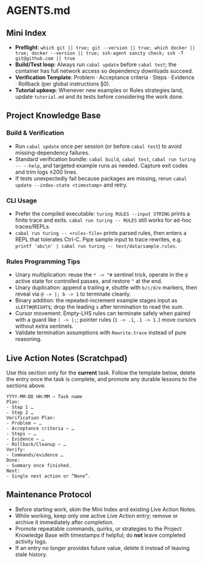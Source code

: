 # AGENTS.md

## Mini Index
- **Preflight**: `which git || true; git --version || true; which docker || true; docker --version || true; ssh-agent sanity check; ssh -T git@github.com || true`
- **Build/Test loop**: Always run `cabal update` before `cabal test`; the container has full network access so dependency downloads succeed.
- **Verification Template**: Problem · Acceptance criteria · Steps · Evidence · Rollback (per global instructions §0).
- **Tutorial upkeep**: Whenever new examples or Rules strategies land, update `tutorial.md` and its tests before considering the work done.

## Project Knowledge Base
### Build & Verification
- Run `cabal update` once per session (or before `cabal test`) to avoid missing-dependency failures.
- Standard verification bundle: `cabal build`, `cabal test`, `cabal run turing -- --help`, and targeted example runs as needed. Capture exit codes and trim logs ≤200 lines.
- If tests unexpectedly fail because packages are missing, rerun `cabal update --index-state <timestamp>` and retry.

### CLI Usage
- Prefer the compiled executable: `turing RULES --input STRING` prints a finite trace and exits. `cabal run turing -- RULES` still works for ad-hoc traces/REPLs.
- `cabal run turing -- <rules-file>` prints parsed rules, then enters a REPL that tolerates Ctrl-C. Pipe sample input to trace rewrites, e.g. `printf 'abc\n' | cabal run turing -- test/data/sample.rules`.

### Rules Programming Tips
- Unary multiplication: reuse the `* -> ^#` sentinel trick, operate in the `@` active state for controlled passes, and restore `^` at the end.
- Unary duplication: append a trailing `#`, shuttle with `b/c/d/e` markers, then reveal via `@ -> |; b -> 1` to terminate cleanly.
- Binary addition: the repeated-increment example stages input as `sLEFT#@RIGHT$`; drop the leading `s` after termination to read the sum.
- Cursor movement: Empty-LHS rules can terminate safely when paired with a guard like `| -> |;`; pointer rules (`1 -> .1`, `.1 -> 1.`) move cursors without extra sentinels.
- Validate termination assumptions with `Rewrite.trace` instead of pure reasoning.

## Live Action Notes (Scratchpad)
Use this section only for the **current** task. Follow the template below, delete the entry once the task is complete, and promote any durable lessons to the sections above.

```
YYYY-MM-DD HH:MM — Task name
Plan:
- Step 1 …
- Step 2 …
Verification Plan:
- Problem — …
- Acceptance criteria — …
- Steps — …
- Evidence — …
- Rollback/Cleanup — …
Verify:
- Commands/evidence …
Done:
- Summary once finished.
Next:
- Single next action or “None”.
```


## Maintenance Protocol
- Before starting work, skim the Mini Index and existing Live Action Notes.
- While working, keep only one active Live Action entry; remove or archive it immediately after completion.
- Promote repeatable commands, quirks, or strategies to the Project Knowledge Base with timestamps if helpful; do **not** leave completed activity logs.
- If an entry no longer provides future value, delete it instead of leaving stale history.
